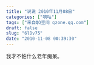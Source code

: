 ```yaml
---
title: "说说 2010年11月08日"
categories: ["嘀咕"]
tags: ["来自QQ空间 qzone.qq.com"]
draft: false
slug: "6lDv75"
date: "2010-11-08 00:39:30"
---
```


我才不怕什么老年痴呆。
